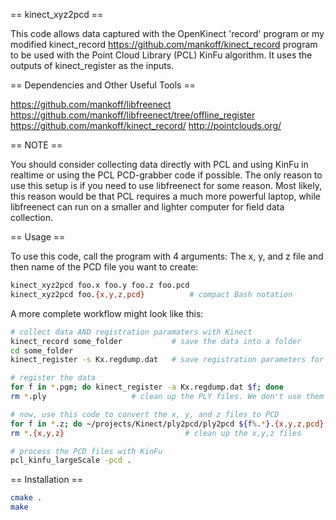 

== kinect_xyz2pcd ==

This code allows data captured with the OpenKinect 'record' program or
my modified kinect_record https://github.com/mankoff/kinect_record
program to be used with the Point Cloud Library (PCL) KinFu
algorithm. It uses the outputs of kinect_register as the inputs.

== Dependencies and Other Useful Tools ==

https://github.com/mankoff/libfreenect
https://github.com/mankoff/libfreenect/tree/offline_register
https://github.com/mankoff/kinect_record/
http://pointclouds.org/

== NOTE ==

You should consider collecting data directly with PCL and using KinFu
in realtime or using the PCL PCD-grabber code if possible. The only
reason to use this setup is if you need to use libfreenect for some
reason. Most likely, this reason would be that PCL requires a much
more powerful laptop, while libfreenect can run on a smaller and
lighter computer for field data collection.

== Usage ==

To use this code, call the program with 4 arguments: The x, y, and z file and then
name of the PCD file you want to create:
```bash
kinect_xyz2pcd foo.x foo.y foo.z foo.pcd
kinect_xyz2pcd foo.{x,y,z,pcd}			# compact Bash notation
```

A more complete workflow might look like this:
```bash
# collect data AND registration paramaters with Kinect
kinect_record some_folder           # save the data into a folder
cd some_folder
kinect_register -s Kx.regdump.dat   # save registration parameters for Kinect #x

# register the data 
for f in *.pgm; do kinect_register -a Kx.regdump.dat $f; done
rm *.ply                   # clean up the PLY files. We don't use them

# now, use this code to convert the x, y, and z files to PCD
for f in *.z; do ~/projects/Kinect/ply2pcd/ply2pcd ${f%.*}.{x,y,z,pcd}; done
rm *.{x,y,z}                           # clean up the x,y,z files

# process the PCD files with KinFu
pcl_kinfu_largeScale -pcd .
```

== Installation ==

```bash
cmake .
make
```
